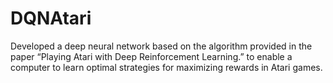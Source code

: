 # DQNAtari

Developed a deep neural network based on the algorithm provided in the paper “Playing Atari with Deep Reinforcement Learning.”  to enable a computer to learn optimal strategies for maximizing rewards in Atari games.
